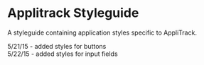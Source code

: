 # Applitrack Styleguide
A styleguide containing application styles specific to AppliTrack.

5/21/15 - added styles for buttons</br>
5/22/15 - added styles for input fields
